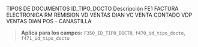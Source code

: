 TIPOS DE DOCUMENTOS
ID_TIPO_DOCTO Descripción
FE1 FACTURA ELECTRONICA
RM REMISION
VD VENTAS DIAN
VC VENTA CONTADO
VDP VENTAS DIAN POS - CANASTILLA
> **Aplica para los campos:**  `F350_ID_TIPO_DOCTO`, `f470_id_tipo_docto`, `f471_id_tipo_docto`